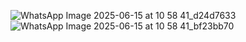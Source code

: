 ![WhatsApp Image 2025-06-15 at 10 58 41_d24d7633](https://github.com/user-attachments/assets/03fa3395-11d3-4985-a398-9c8af0949264)
![WhatsApp Image 2025-06-15 at 10 58 41_bf23bb70](https://github.com/user-attachments/assets/5b77d6c7-29c9-4212-9481-4ad6ad4267b9)

